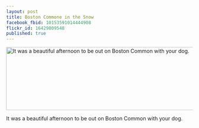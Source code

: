 ```yaml
---
layout: post
title: Boston Commone in the Snow
facebook_fbid: 10153591014444908
flickr_id: 16429809548
published: true
---
```


<a href="https://www.flickr.com/photos/matthewsim/16429809548" title="It was a beautiful afternoon to be out on Boston Common with your dog. by Matthew Simoneau, on Flickr"><img src="https://farm9.staticflickr.com/8641/16429809548_7b8893d508_z.jpg" width="640" height="171"
alt="It was a beautiful afternoon to be out on Boston Common with your dog."></a>

It was a beautiful afternoon to be out on Boston Common with your dog.
